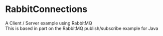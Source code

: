 # RabbitConnections
A Client / Server example using RabbitMQ</br> 
This is based in part on the RabbitMQ publish/subscribe example for Java
